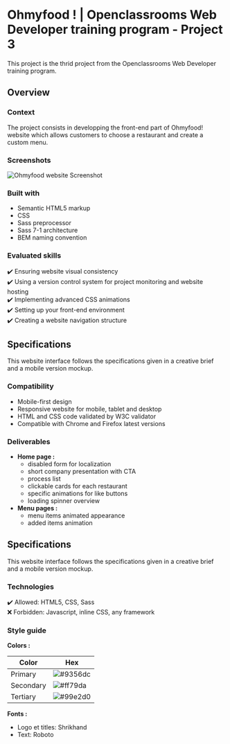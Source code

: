 
# Ohmyfood ! | Openclassrooms Web Developer training program - Project 3

This project is the thrid project from the Openclassrooms Web Developer training program.


## Overview
### Context

The project consists in developping the front-end part of Ohmyfood! website which allows customers to choose a restaurant and create a custom menu.

### Screenshots

![Ohmyfood website Screenshot](./images/screenshots/website-screenshot.png)


### Built with

- Semantic HTML5 markup
- CSS
- Sass preprocessor
- Sass 7-1 architecture 
- BEM naming convention
### Evaluated skills

:heavy_check_mark:  Ensuring website visual consistency  
:heavy_check_mark:  Using a version control system for project monitoring and website hosting  
:heavy_check_mark:  Implementing advanced CSS animations  
:heavy_check_mark:  Setting up your front-end environment  
:heavy_check_mark:  Creating a website navigation structure  
## Specifications

This website interface follows the specifications given in a creative brief and a mobile version mockup.
### Compatibility

- Mobile-first design
- Responsive website for mobile, tablet and desktop
- HTML and CSS code validated by W3C validator
- Compatible with Chrome and Firefox latest versions
### Deliverables

- __Home page :__
  - disabled form for localization
  - short company presentation with CTA
  - process list
  - clickable cards for each restaurant
  - specific animations for like buttons
  - loading spinner overview
- __Menu pages :__
  - menu items animated appearance
  - added items animation  
## Specifications

This website interface follows the specifications given in a creative brief and a mobile version mockup.
### Technologies

:heavy_check_mark:  Allowed: HTML5, CSS, Sass  
:x: Forbidden: Javascript, inline CSS, any framework  

### Style guide

__Colors :__

| Color             | Hex                                                                |
| ----------------- | ------------------------------------------------------------------ |
| Primary | ![#9356dc](https://via.placeholder.com/10/9356dc?text=+)| #9356DC |
| Secondary | ![#ff79da](https://via.placeholder.com/10/ff79da?text=+) | #FF79DA |
| Tertiary | ![#99e2d0](https://via.placeholder.com/10/99e2d0?text=+) | #99E2D0 |

__Fonts :__

- Logo et titles: Shrikhand
- Text: Roboto